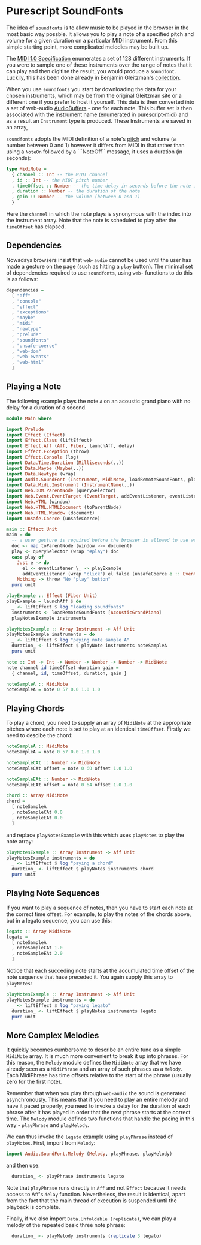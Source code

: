 # Purescript SoundFonts

The idea of ```soundfonts``` is to allow music to be played in the browser in the most basic way possble.  It allows you to play a note of a specified pitch and volume for a given duration on a particular MIDI instrument.  From this simple starting point, more complicated melodies may be built up. 

The [MIDI 1.0 Specification](https://www.midi.org/specifications/midi1-specifications) enumerates a set of 128 different instruments.  If you were to sample one of these instruments over the range of notes that it can play and then digitise the result, you would produce a ```soundfont```.  Luckily, this has been done already in Benjamin Gleitzman's [collection](https://github.com/gleitz/midi-js-soundfonts).

When you use ```soundfonts``` you start by downloading the data for your chosen instruments, which may be from the original Gleitzman site or a different one if you prefer to host it yourself.  This data is then converted into a set of web-audio [AudioBuffers](https://developer.mozilla.org/en-US/docs/Web/API/AudioBuffer) - one for each note.  This buffer set is then associated with the instrument name (enumerated in [purescript-midi](https://github.com/newlandsvalley/purescript-midi)) and as a result an ```Instrument``` type is produced.  These Instruments are saved in an array,

```soundfonts``` adopts the MIDI definition of a note's [pitch](https://newt.phys.unsw.edu.au/jw/notes.html) and volume (a number between 0 and 1) however it differs from MIDI in that rather than using a ```NoteOn``` followed by a ```NoteOff`` message, it uses a duration (in seconds):

```purs 
type MidiNote =
  { channel :: Int -- the MIDI channel
  , id :: Int -- the MIDI pitch number
  , timeOffset :: Number -- the time delay in seconds before the note is played
  , duration :: Number -- the duration of the note
  , gain :: Number -- the volume (between 0 and 1)
  }
```

Here the ```channel``` in which the note plays is synonymous with the index into the Instrument array. Note that the note is scheduled to play after the ```timeOffset``` has elapsed.

## Dependencies

Nowadays browsers insist that ```web-audio``` cannot be used until the user has made a gesture on the page (such as hitting a ```play``` button).  The minimal set of dependencies required to use ```soundfonts```, using ```web-``` functions to do this is as follows:

```purs 
dependencies =
  [ "aff"
  , "console"
  , "effect"
  , "exceptions"
  , "maybe"
  , "midi"
  , "newtype"
  , "prelude"
  , "soundfonts"
  , "unsafe-coerce"
  , "web-dom"
  , "web-events"
  , "web-html"
  ]
```

## Playing a Note 

The following example plays the note ```A``` on an acoustic grand piano with no delay for a duration of a second.

```purs
module Main where

import Prelude
import Effect (Effect)
import Effect.Class (liftEffect)
import Effect.Aff (Aff, Fiber, launchAff, delay)
import Effect.Exception (throw)
import Effect.Console (log)
import Data.Time.Duration (Milliseconds(..))
import Data.Maybe (Maybe(..))
import Data.Newtype (wrap)
import Audio.SoundFont (Instrument, MidiNote, loadRemoteSoundFonts, playNote, playNotes)
import Data.Midi.Instrument (InstrumentName(..))
import Web.DOM.ParentNode (querySelector)
import Web.Event.EventTarget (EventTarget, addEventListener, eventListener)
import Web.HTML (window)
import Web.HTML.HTMLDocument (toParentNode)
import Web.HTML.Window (document)
import Unsafe.Coerce (unsafeCoerce)

main :: Effect Unit
main = do
  -- a user gesture is required before the browser is allowed to use web-audio
  doc <- map toParentNode (window >>= document)
  play <- querySelector (wrap "#play") doc
  case play of
    Just e -> do
      el <- eventListener \_ -> playExample
      addEventListener (wrap "click") el false (unsafeCoerce e :: EventTarget)
    Nothing -> throw "No 'play' button"
  pure unit

playExample :: Effect (Fiber Unit)
playExample = launchAff $ do
  _ <- liftEffect $ log "loading soundfonts"
  instruments <- loadRemoteSoundFonts [AcousticGrandPiano]
  playNotesExample instruments 

playNotesExample :: Array Instrument -> Aff Unit
playNotesExample instruments = do
  _ <- liftEffect $ log "paying note sample A"
  duration_ <- liftEffect $ playNote instruments noteSampleA
  pure unit

note :: Int -> Int -> Number -> Number -> Number -> MidiNote
note channel id timeOffset duration gain =
  { channel, id, timeOffset, duration, gain }

noteSampleA :: MidiNote
noteSampleA = note 0 57 0.0 1.0 1.0
```

## Playing Chords

To play a chord, you need to supply an array of ```MidiNote``` at the appropriate pitches where each note is set to play at an identical ```timeOffset```.  Firstly we need to descibe the chord:

```purs
noteSampleA :: MidiNote
noteSampleA = note 0 57 0.0 1.0 1.0

noteSampleCAt :: Number -> MidiNote
noteSampleCAt offset = note 0 60 offset 1.0 1.0

noteSampleEAt :: Number -> MidiNote
noteSampleEAt offset = note 0 64 offset 1.0 1.0

chord :: Array MidiNote 
chord = 
  [ noteSampleA
  , noteSampleCAt 0.0 
  , noteSampleEAt 0.0 
  ]
```

and replace ```playNotesExample``` with this which uses ```playNotes``` to play the note array:

```purs
playNotesExample :: Array Instrument -> Aff Unit
playNotesExample instruments = do
  _ <- liftEffect $ log "paying a chord"
  duration_ <- liftEffect $ playNotes instruments chord
  pure unit
```

## Playing Note Sequences

If you want to play a sequence of notes, then you have to start each note at the correct time offset.  For example, to play the notes of the chords above, but in a legato sequence, you can use this:

```purs
legato :: Array MidiNote 
legato = 
  [ noteSampleA
  , noteSampleCAt 1.0 
  , noteSampleEAt 2.0 
  ]
```

Notice that each succeding note starts at the accumulated time offset of the note sequence that hase preceded it.  You again supply this array to ```playNotes```:

```purs
playNotesExample :: Array Instrument -> Aff Unit
playNotesExample instruments = do
  _ <- liftEffect $ log "paying legato"
  duration_ <- liftEffect $ playNotes instruments legato
  pure unit
```
## More Complex Melodies 

It quickly becomes cumbersome to describe an entire tune as a simple ```MidiNote``` array.  It is much more convenient to break it up into phrases.  For this reason, the ```Melody``` module defines the ```MidiNote``` array that we have already seen as a ```MidiPhrase``` and an array of such phrases as a ```Melody```. Each MidiPhrase has time offsets relative to the start of the phrase (usually zero for the first note). 

Remember that when you play through ```web-audio``` the sound is generated asynchronously.  This means that if you need to play an entire melody and have it paced properly, you need to invoke a delay for the duration of each phrase after it has played in order that the next phrase starts at the correct time.  The ```Melody``` module defines two functions that handle the pacing in this way - ```playPhrase``` and ```playMelody```.

We can thus invoke the ```legato``` example using ```playPhrase``` instead of ```playNotes```.  First, import from ```Melody```:

```purs
import Audio.SoundFont.Melody (Melody, playPhrase, playMelody)
```

and then use: 

```purs
  duration_ <- playPhrase instruments legato
```

Note that ```playPhrase``` runs directly in ```Aff``` and not ```Effect``` because it needs access to Aff's ```delay``` function.  Nevertheless, the result is identical, apart from the fact that the main thread of execution is suspended until the playback is complete.

Finally, if we also import ```Data.Unfoldable (replicate)```, we can play a melody of the repeated basic three note phrase:

```purs
  duration_ <- playMelody instruments (replicate 3 legato)
```
 